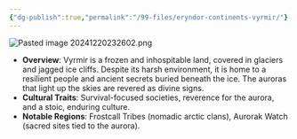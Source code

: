 ```yaml
---
{"dg-publish":true,"permalink":"/99-files/eryndor-continents-vyrmir/"}
---
```


![Pasted image 20241220232602.png](/img/user/98%20Attachments/Pasted%20image%2020241220232602.png)

- **Overview**: Vyrmir is a frozen and inhospitable land, covered in glaciers and jagged ice cliffs. Despite its harsh environment, it is home to a resilient people and ancient secrets buried beneath the ice. The auroras that light up the skies are revered as divine signs.
- **Cultural Traits**: Survival-focused societies, reverence for the aurora, and a stoic, enduring culture.
- **Notable Regions**: Frostcall Tribes (nomadic arctic clans), Aurorak Watch (sacred sites tied to the aurora).